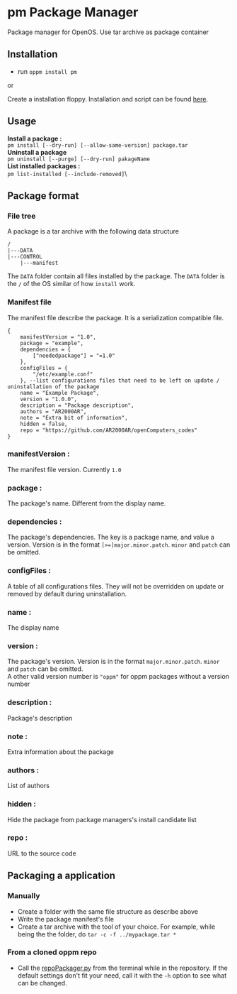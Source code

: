 # pm Package Manager
Package manager for OpenOS. Use tar archive as package container

## Installation
- run `oppm install pm`

or

Create a installation floppy. Installation and script can be found [here](../pm_installer/).

## Usage

**Install a package :**\
`pm install [--dry-run] [--allow-same-version] package.tar`\
**Uninstall a package**\
`pm uninstall [--purge] [--dry-run] pakageName`\
**List installed packages :**\
`pm list-installed [--include-removed]`\

## Package format
### File tree
A package is a tar archive with the following data structure
```
/
|---DATA
|---CONTROL
    |---manifest
```
The `DATA` folder contain all files installed by the package. The `DATA` folder is the `/` of the OS similar of how `install` work.
### Manifest file
The manifest file describe the package. It is a serialization compatible file.
```
{
    manifestVersion = "1.0",
    package = "example",
    dependencies = {
        ["neededpackage"] = "=1.0"
    },
    configFiles = {
        "/etc/example.conf"
    }, --list configurations files that need to be left on update / uninstallation of the package
    name = "Example Package",
    version = "1.0.0",
    description = "Package description",
    authors = "AR2000AR",
    note = "Extra bit of information",
    hidden = false,
    repo = "https://github.com/AR2000AR/openComputers_codes"
}
```
### manifestVersion :
The manifest file version. Currently `1.0`
### package :
The package's name. Different from the display name.
### dependencies :
The package's dependencies. The key is a package name, and value a version. Version is in the format `[>=]major.minor.patch`. `minor` and `patch` can be omitted.
### configFiles :
A table of all configurations files. They will not be overridden on update or removed by default during uninstallation.
### name :
The display name
### version :
The package's version. Version is in the format `major.minor.patch`. `minor` and `patch` can be omitted.\
A other valid version number is `"oppm"` for oppm packages without a version number
### description :
Package's description
### note :
Extra information about the package
### authors :
List of authors
### hidden :
Hide the package from package managers's install candidate list
### repo :
URL to the source code

## Packaging a application
### Manually
- Create a folder with the same file structure as describe above
- Write the package manifest's file
- Create a tar archive with the tool of your choice. For example, while being the the folder, do `tar -c -f ../mypackage.tar *`
### From a cloned oppm repo
- Call the [repoPackager.py](tools/repoPackager.py) from the terminal while in the repository. If the default settings don't fit your need, call it with the `-h` option to see what can be changed.